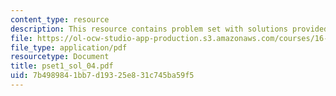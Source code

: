 ```yaml
---
content_type: resource
description: This resource contains problem set with solutions provided by the professor.
file: https://ol-ocw-studio-app-production.s3.amazonaws.com/courses/16-01-unified-engineering-i-ii-iii-iv-fall-2005-spring-2006/7b4989841bb7d19325e831c745ba59f5_pset1_sol_04.pdf
file_type: application/pdf
resourcetype: Document
title: pset1_sol_04.pdf
uid: 7b498984-1bb7-d193-25e8-31c745ba59f5
---
```

